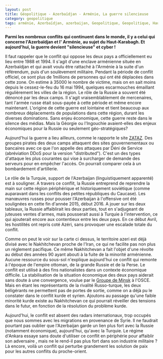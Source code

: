 ```yaml
---
layout: post
title: Géopolitique - Azerbaïdjan - Arménie, La guerre silencieuse
category: geopolitique
tags: arménie, Azerbaïdjan, azerbaijan, Geopolitique, Geopolitique, Haut-Karabagh, russie, turquie
---
```

**Parmi les nombreux conflits qui continuent dans le monde, il y a celui qui concerne l'Azerbaïdjan et l' Arménie, au sujet du Haut-Karabagh. Et aujourd'hui, la guerre devient "silencieuse" et cyber !**

Il faut rappeler que le conflit qui oppose les deux pays a officiellement eu lieu entre 1988 et 1994. Il s'agit d'une enclave arménienne située en Azerbaïdjan et qui avait voulu être rattaché à l'Arménie à la suite d'un référendum, puis d'un soulèvement militaire. Pendant la période de conflit officiel, ce sont plus de 1millions de personnes qui ont été déplacées dans cette zone. On estime à 35000 le nombre de victime, mais on en sait moins depuis le cessez-le-feu du 16 mai 1994, quelques escarmouches émaillant régulièrement les villes de la région. Le rôle de la Russie a souvent été dénoncé par les deux camps. Il s'agit vraisemblablement de mercenaires, tant l'armée russe était sous-payée à cette période et même encore maintenant. L'origine de cette guerre est lointaine et tient beaucoup aux nombreux déplacements de populations dans cette région, durant les diverses dominations. Sans enjeu économique, cette guerre reste dans le silence des médias. Mais la Géorgie ou l'Ingouchie avaient-elles des enjeux économiques pour la Russie ou seulement géo-stratégiques?

Aujourd'hui la guerre a lieu ailleurs, comme le rapporte le site <a href="http://www.zataz.com/guerre-numerique-armenie-azerbaidjan-suite/?utm_source=feedburner&amp;utm_medium=feed&amp;utm_campaign=Feed%3A+ZatazNews+%28ZATAZ+News%29">ZATAZ</a>. Des groupes pirates des deux camps attaquent des sites gouvernementaux ou bancaires avec ce que l'on appelle des attaques par Déni de Service (abréviation DDoS pour la version "distributed"). C'est un des types d'attaque les plus courantes qui vise à surcharger de demande des serveurs pour en empêcher l'accès. On pourrait comparer cela à un bombardement d'artillerie.

Le rôle de la Turquie, support de l'Azerbaijan (linguistiquement apparenté) est à souligner. A travers ce conflit, la Russie entreprend de reprendre la main sur cette région périphérique et historiquement soviétique (comme auparavant dans les conflits des petites républiques du Caucase). Les manœuvres russes pour pousser l'Azerbaijan à l'offensive ont été soulignées en cette fin d'année 2015, début 2016. A jouer sur les deux tableaux, la Russie affaiblirait les deux parties, tout en s'adjugeant de juteuses ventes d'armes, mais pousserait aussi à Turquie à l'intervention, ce qui ajouterait encore aux contentieux entre les deux pays. En ce début Avril, les hostilités ont repris coté Azéri, sans provoquer une escalade totale du conflit.

Comme on peut le voir sur la carte ci dessus, le territoire azeri est déjà divisé avec le Nakhitchevan proche de l'Iran, ce qui ne facilite pas non plus un réglement pacifique. Ce même Nakhitchevan a fait l'objet d'une révolte au début des années 90 ayant abouti à la fuite de la minorité arménienne.  Aucune ressource du sous-sol n'explique aujourd'hui ce conflit qui remonte à l'époque de l'empire ottoman, de la grande Russie et de la Perse. Le conflit est utilisé à des fins nationalistes dans un contexte économique difficile. La stabilisation de la situation économique des deux pays aiderait sans doute à une convergence, voulue par le <a href="https://fr.wikipedia.org/wiki/Groupe_de_Minsk">Groupe de Minsk</a> à l'OSCE. Mais en étant les représentants de la rivalité Russo-turque, les deux béligérants ne permettent pas de portes de sortie, comme on a déjà pu le constater dans le conflit kurde et syrien. Ajoutons au passage qu'une faible minorité kurde existe au Nakhitchevan ce qui pourrait réveiller des tensions dans le futur, en fonction de la résolution du problème kurde.

Aujourd'hui, le conflit est absent des radars internationaux, trop occupés que nous sommes avec les migrations en provenance de Syrie. Il ne faudrait pourtant pas oublier que l'Azerbaijan garde un lien plus fort avec la Russie (notamment économique), aujourd'hui, qu'avec la Turquie. Le régime d'Ankara essaye sans doute d'utiliser ce conflit en périphérie pour affaiblir son adversaire , mais ne le rend-il pas plus fort dans son industrie militaire ? Là encore, voilà un conflit qui perturbe grandement les solution de paix pour les autres conflits du proche-orient.
